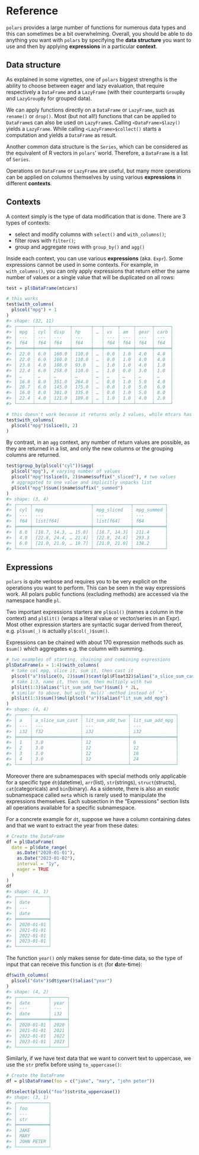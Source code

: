 
# Reference

`polars` provides a large number of functions for numerous data types
and this can sometimes be a bit overwhelming. Overall, you should be
able to do anything you want with `polars` by specifying the **data
structure** you want to use and then by applying **expressions** in a
particular **context**.

## Data structure

As explained in some vignettes, one of `polars` biggest strengths is the
ability to choose between eager and lazy evaluation, that require
respectively a `DataFrame` and a `LazyFrame` (with their counterparts
`GroupBy` and `LazyGroupBy` for grouped data).

We can apply functions directly on a `DataFrame` or `LazyFrame`, such as
`rename()` or `drop()`. Most (but not all!) functions that can be
applied to `DataFrame`s can also be used on `LazyFrame`s. Calling
`<DataFrame>$lazy()` yields a `LazyFrame`. While calling
`<LazyFrame>$collect()` starts a computation and yields a `DataFrame` as
result.

Another common data structure is the `Series`, which can be considered
as the equivalent of R vectors in `polars`’ world. Therefore, a
`DataFrame` is a list of `Series`.

Operations on `DataFrame` or `LazyFrame` are useful, but many more
operations can be applied on columns themselves by using various
**expressions** in different **contexts**.

## Contexts

A context simply is the type of data modification that is done. There
are 3 types of contexts:

- select and modify columns with `select()` and `with_columns()`;
- filter rows with `filter()`;
- group and aggregate rows with `group_by()` and `agg()`

Inside each context, you can use various **expressions** (aka. `Expr`).
Some expressions cannot be used in some contexts. For example, in
`with_columns()`, you can only apply expressions that return either the
same number of values or a single value that will be duplicated on all
rows:

``` r
test = pl$DataFrame(mtcars)
```

``` r
# this works
test$with_columns(
  pl$col("mpg") + 1
)
#> shape: (32, 11)
#> ┌──────┬─────┬───────┬───────┬───┬─────┬─────┬──────┬──────┐
#> │ mpg  ┆ cyl ┆ disp  ┆ hp    ┆ … ┆ vs  ┆ am  ┆ gear ┆ carb │
#> │ ---  ┆ --- ┆ ---   ┆ ---   ┆   ┆ --- ┆ --- ┆ ---  ┆ ---  │
#> │ f64  ┆ f64 ┆ f64   ┆ f64   ┆   ┆ f64 ┆ f64 ┆ f64  ┆ f64  │
#> ╞══════╪═════╪═══════╪═══════╪═══╪═════╪═════╪══════╪══════╡
#> │ 22.0 ┆ 6.0 ┆ 160.0 ┆ 110.0 ┆ … ┆ 0.0 ┆ 1.0 ┆ 4.0  ┆ 4.0  │
#> │ 22.0 ┆ 6.0 ┆ 160.0 ┆ 110.0 ┆ … ┆ 0.0 ┆ 1.0 ┆ 4.0  ┆ 4.0  │
#> │ 23.8 ┆ 4.0 ┆ 108.0 ┆ 93.0  ┆ … ┆ 1.0 ┆ 1.0 ┆ 4.0  ┆ 1.0  │
#> │ 22.4 ┆ 6.0 ┆ 258.0 ┆ 110.0 ┆ … ┆ 1.0 ┆ 0.0 ┆ 3.0  ┆ 1.0  │
#> │ …    ┆ …   ┆ …     ┆ …     ┆ … ┆ …   ┆ …   ┆ …    ┆ …    │
#> │ 16.8 ┆ 8.0 ┆ 351.0 ┆ 264.0 ┆ … ┆ 0.0 ┆ 1.0 ┆ 5.0  ┆ 4.0  │
#> │ 20.7 ┆ 6.0 ┆ 145.0 ┆ 175.0 ┆ … ┆ 0.0 ┆ 1.0 ┆ 5.0  ┆ 6.0  │
#> │ 16.0 ┆ 8.0 ┆ 301.0 ┆ 335.0 ┆ … ┆ 0.0 ┆ 1.0 ┆ 5.0  ┆ 8.0  │
#> │ 22.4 ┆ 4.0 ┆ 121.0 ┆ 109.0 ┆ … ┆ 1.0 ┆ 1.0 ┆ 4.0  ┆ 2.0  │
#> └──────┴─────┴───────┴───────┴───┴─────┴─────┴──────┴──────┘
```

``` r
# this doesn't work because it returns only 2 values, while mtcars has 32 rows.
test$with_columns(
  pl$col("mpg")$slice(0, 2)
)
```

By contrast, in an `agg` context, any number of return values are
possible, as they are returned in a list, and only the new columns or
the grouping columns are returned.

``` r
test$group_by(pl$col("cyl"))$agg(
  pl$col("mpg"), # varying number of values
  pl$col("mpg")$slice(0, 2)$name$suffix("_sliced"), # two values
  # aggregated to one value and implicitly unpacks list
  pl$col("mpg")$sum()$name$suffix("_summed")
)
#> shape: (3, 4)
#> ┌─────┬──────────────────────┬──────────────┬────────────┐
#> │ cyl ┆ mpg                  ┆ mpg_sliced   ┆ mpg_summed │
#> │ --- ┆ ---                  ┆ ---          ┆ ---        │
#> │ f64 ┆ list[f64]            ┆ list[f64]    ┆ f64        │
#> ╞═════╪══════════════════════╪══════════════╪════════════╡
#> │ 8.0 ┆ [18.7, 14.3, … 15.0] ┆ [18.7, 14.3] ┆ 211.4      │
#> │ 4.0 ┆ [22.8, 24.4, … 21.4] ┆ [22.8, 24.4] ┆ 293.3      │
#> │ 6.0 ┆ [21.0, 21.0, … 19.7] ┆ [21.0, 21.0] ┆ 138.2      │
#> └─────┴──────────────────────┴──────────────┴────────────┘
```

## Expressions

`polars` is quite verbose and requires you to be very explicit on the
operations you want to perform. This can be seen in the way expressions
work. All polars public functions (excluding methods) are accessed via
the namespace handle `pl`.

Two important expressions starters are `pl$col()` (names a column in the
context) and `pl$lit()` (wraps a literal value or vector/series in an
Expr). Most other expression starters are syntactic sugar derived from
thereof, e.g. `pl$sum(_)` is actually `pl$col(_)$sum()`.

Expressions can be chained with about 170 expression methods such as
`$sum()` which aggregates e.g. the column with summing.

``` r
# two examples of starting, chaining and combining expressions
pl$DataFrame(a = 1:4)$with_columns(
  # take col mpg, slice it, sum it, then cast it
  pl$col("a")$slice(0, 2)$sum()$cast(pl$Float32)$alias("a_slice_sum_cast"),
  # take 1:3, name it, then sum, then multiply with two
  pl$lit(1:3)$alias("lit_sum_add_two")$sum() * 2L,
  # similar to above, but with `mul()`-method instead of `*`.
  pl$lit(1:3)$sum()$mul(pl$col("a"))$alias("lit_sum_add_mpg")
)
#> shape: (4, 4)
#> ┌─────┬──────────────────┬─────────────────┬─────────────────┐
#> │ a   ┆ a_slice_sum_cast ┆ lit_sum_add_two ┆ lit_sum_add_mpg │
#> │ --- ┆ ---              ┆ ---             ┆ ---             │
#> │ i32 ┆ f32              ┆ i32             ┆ i32             │
#> ╞═════╪══════════════════╪═════════════════╪═════════════════╡
#> │ 1   ┆ 3.0              ┆ 12              ┆ 6               │
#> │ 2   ┆ 3.0              ┆ 12              ┆ 12              │
#> │ 3   ┆ 3.0              ┆ 12              ┆ 18              │
#> │ 4   ┆ 3.0              ┆ 12              ┆ 24              │
#> └─────┴──────────────────┴─────────────────┴─────────────────┘
```

Moreover there are subnamespaces with special methods only applicable
for a specific type `dt`(datetime), `arr`(list), `str`(strings),
`struct`(structs), `cat`(categoricals) and `bin`(binary). As a sidenote,
there is also an exotic subnamespace called `meta` which is rarely used
to manipulate the expressions themselves. Each subsection in the
“Expressions” section lists all operations available for a specific
subnamespace.

For a concrete example for `dt`, suppose we have a column containing
dates and that we want to extract the year from these dates:

``` r
# Create the DataFrame
df = pl$DataFrame(
  date = pl$date_range(
    as.Date("2020-01-01"),
    as.Date("2023-01-02"),
    interval = "1y",
    eager = TRUE
  )
)
df
#> shape: (4, 1)
#> ┌────────────┐
#> │ date       │
#> │ ---        │
#> │ date       │
#> ╞════════════╡
#> │ 2020-01-01 │
#> │ 2021-01-01 │
#> │ 2022-01-01 │
#> │ 2023-01-01 │
#> └────────────┘
```

The function `year()` only makes sense for date-time data, so the type
of input that can receive this function is `dt` (for **d**ate-**t**ime):

``` r
df$with_columns(
  pl$col("date")$dt$year()$alias("year")
)
#> shape: (4, 2)
#> ┌────────────┬──────┐
#> │ date       ┆ year │
#> │ ---        ┆ ---  │
#> │ date       ┆ i32  │
#> ╞════════════╪══════╡
#> │ 2020-01-01 ┆ 2020 │
#> │ 2021-01-01 ┆ 2021 │
#> │ 2022-01-01 ┆ 2022 │
#> │ 2023-01-01 ┆ 2023 │
#> └────────────┴──────┘
```

Similarly, if we have text data that we want to convert text to
uppercase, we use the `str` prefix before using `to_uppercase()`:

``` r
# Create the DataFrame
df = pl$DataFrame(foo = c("jake", "mary", "john peter"))

df$select(pl$col("foo")$str$to_uppercase())
#> shape: (3, 1)
#> ┌────────────┐
#> │ foo        │
#> │ ---        │
#> │ str        │
#> ╞════════════╡
#> │ JAKE       │
#> │ MARY       │
#> │ JOHN PETER │
#> └────────────┘
```
